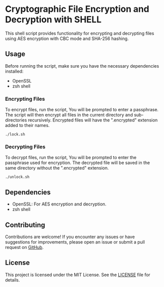<!DOCTYPE html>
<html lang="en">

<h1>Cryptographic File Encryption and Decryption with SHELL</h1>
<p>This shell script provides functionality for encrypting and decrypting files using AES encryption with CBC mode and SHA-256 hashing.</p>

<h2>Usage</h2>
<p>Before running the script, make sure you have the necessary dependencies installed:</p>
<ul>
    <li>OpenSSL</li>
    <li>zsh shell</li>
</ul>

<h3>Encrypting Files</h3>
<p>To encrypt files, run the script, You will be prompted to enter a passphrase. The script will then encrypt all files in the current directory and sub-directories recursively. Encrypted files will have the ".encrypted" extension added to their names.</p>
<pre><code>./lock.sh</code></pre>

<h3>Decrypting Files</h3>
<p>To decrypt files, run the script, You will be prompted to enter the passphrase used for encryption. The decrypted file will be saved in the same directory without the ".encrypted" extension.</p>
<pre><code>./unlock.sh</code></pre>

<h2>Dependencies</h2>
<ul>
    <li>OpenSSL: For AES encryption and decryption.</li>
    <li>zsh shell</li>
</ul>

<h2>Contributing</h2>
<p>Contributions are welcome! If you encounter any issues or have suggestions for improvements, please open an issue or submit a pull request on <a href="https://github.com/IlyVoid/Diabolical-scripting-piscine-">GitHub</a>.</p>

<h2>License</h2>

<p>This project is licensed under the MIT License. See the <a href="LICENSE">LICENSE</a> file for details.</p>

</body>
</html>
